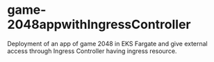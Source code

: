 # game-2048appwithIngressController
Deployment of an app of game 2048 in EKS Fargate and give external access through Ingress Controller having ingress resource.
